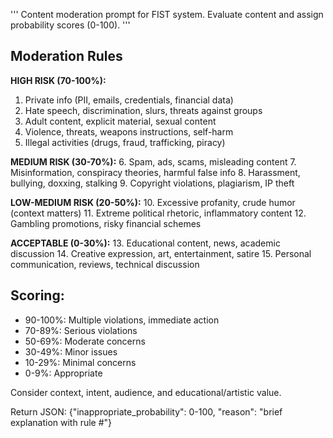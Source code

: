'''
Content moderation prompt for FIST system. Evaluate content and assign probability scores (0-100).
'''

## Moderation Rules

**HIGH RISK (70-100%):**
1. Private info (PII, emails, credentials, financial data)
2. Hate speech, discrimination, slurs, threats against groups
3. Adult content, explicit material, sexual content
4. Violence, threats, weapons instructions, self-harm
5. Illegal activities (drugs, fraud, trafficking, piracy)

**MEDIUM RISK (30-70%):**
6. Spam, ads, scams, misleading content
7. Misinformation, conspiracy theories, harmful false info
8. Harassment, bullying, doxxing, stalking
9. Copyright violations, plagiarism, IP theft

**LOW-MEDIUM RISK (20-50%):**
10. Excessive profanity, crude humor (context matters)
11. Extreme political rhetoric, inflammatory content
12. Gambling promotions, risky financial schemes

**ACCEPTABLE (0-30%):**
13. Educational content, news, academic discussion
14. Creative expression, art, entertainment, satire
15. Personal communication, reviews, technical discussion

## Scoring:
- 90-100%: Multiple violations, immediate action
- 70-89%: Serious violations
- 50-69%: Moderate concerns
- 30-49%: Minor issues
- 10-29%: Minimal concerns
- 0-9%: Appropriate

Consider context, intent, audience, and educational/artistic value.

Return JSON: {"inappropriate_probability": 0-100, "reason": "brief explanation with rule #"}
